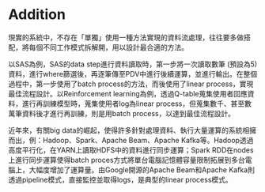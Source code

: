 # Addition

現實的系統中，不存在「單獨」使用一種方法實現的資料流處理，往往要多做搭配，將每個不同工作模式拆解開，用以設計最合適的方法。

以SAS為例，SAS的data step進行資料讀取時，第一步將一次讀取數筆 \(預設為5\) 資料，進行where篩選後，再逐筆傳至PDV中進行後續運算，並進行輸出。在整個過程中，第一步使用了batch process的方法，而後使用了linear process，實現最佳流程設計。以Reinforcement learning為例，透過Q-table蒐集使用者回應資料，進行再訓練模型時，蒐集使用者log為linear process，但蒐集數千、甚至數萬筆資料後才進行再訓練，則是用batch process，以達到最佳流程設計。

近年來，有關big data的崛起，使得許多針對處理資料、執行大量運算的系統相擁而出，例：Hadoop、Spark、Apache Beam、Apache Kafka等。Hadoop透過高度平行化，在YARN上讀取HDFS中的資料進行同步運算；Spark RDD在nodes上進行同步運算使得batch proces方式將單台電腦記憶體容量限制拓展到多台電腦上，大幅度增加了運算量。由Google開源的Apache Beam和Apache Kafka則透過pipeline模式，直接監控並取得logs，是典型的linear process模式。

